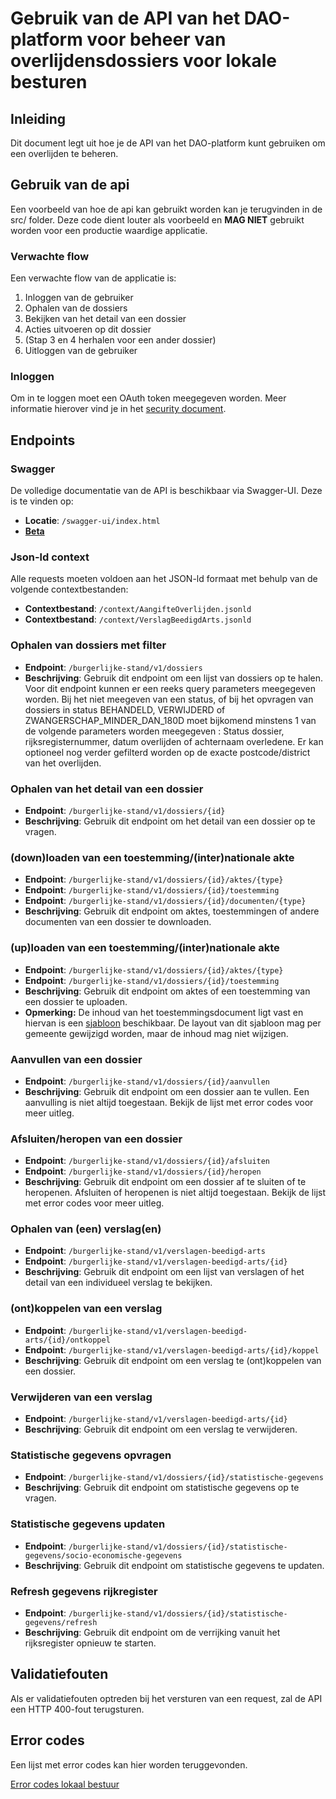 # Gebruik van de API van het DAO-platform voor beheer van overlijdensdossiers voor lokale besturen

## Inleiding

Dit document legt uit hoe je de API van het DAO-platform kunt gebruiken om een overlijden te beheren.

## Gebruik van de api

Een voorbeeld van hoe de api kan gebruikt worden kan je terugvinden in de src/ folder. Deze code dient louter als
voorbeeld en **MAG NIET** gebruikt worden voor een productie waardige applicatie.

### Verwachte flow

Een verwachte flow van de applicatie is:

1. Inloggen van de gebruiker
2. Ophalen van de dossiers
3. Bekijken van het detail van een dossier
4. Acties uitvoeren op dit dossier
5. (Stap 3 en 4 herhalen voor een ander dossier)
6. Uitloggen van de gebruiker

### Inloggen

Om in te loggen moet een OAuth token meegegeven worden. Meer informatie hierover vind je in
het [security document](../../../algemeen/security/README.md).

## Endpoints

### Swagger

De volledige documentatie van de API is beschikbaar via Swagger-UI. Deze is te vinden op:

- **Locatie**: `/swagger-ui/index.html`
- [**Beta**](https://dao.api.beta-athumi.eu/swagger-ui/index.html?urls.primaryName=Dienst%20burgerlijke%20stand)

### Json-ld context

Alle requests moeten voldoen aan het JSON-ld formaat met behulp van de volgende contextbestanden:

- **Contextbestand**: `/context/AangifteOverlijden.jsonld`
- **Contextbestand**: `/context/VerslagBeedigdArts.jsonld`

### Ophalen van dossiers met filter

- **Endpoint**: `/burgerlijke-stand/v1/dossiers`
- **Beschrijving**: Gebruik dit endpoint om een lijst van dossiers op te halen. Voor dit endpoint kunnen er een reeks
  query parameters meegegeven worden. Bij het niet meegeven van een status, of bij het opvragen van dossiers in status BEHANDELD, VERWIJDERD of ZWANGERSCHAP_MINDER_DAN_180D
  moet bijkomend minstens 1 van de volgende parameters worden meegegeven :
  Status dossier, rijksregisternummer, datum overlijden of achternaam overledene.
  Er kan optioneel nog verder gefilterd worden op de exacte postcode/district van het overlijden.

### Ophalen van het detail van een dossier

- **Endpoint**: `/burgerlijke-stand/v1/dossiers/{id}`
- **Beschrijving**: Gebruik dit endpoint om het detail van een dossier op te vragen.

### (down)loaden van een toestemming/(inter)nationale akte

- **Endpoint**: `/burgerlijke-stand/v1/dossiers/{id}/aktes/{type}`
- **Endpoint**: `/burgerlijke-stand/v1/dossiers/{id}/toestemming`
- **Endpoint**: `/burgerlijke-stand/v1/dossiers/{id}/documenten/{type}`
- **Beschrijving**: Gebruik dit endpoint om aktes, toestemmingen of andere documenten van een dossier te downloaden.

### (up)loaden van een toestemming/(inter)nationale akte

- **Endpoint**: `/burgerlijke-stand/v1/dossiers/{id}/aktes/{type}`
- **Endpoint**: `/burgerlijke-stand/v1/dossiers/{id}/toestemming`
- **Beschrijving**: Gebruik dit endpoint om aktes of een toestemming van een dossier te uploaden.
- **Opmerking:** De inhoud van het toestemmingsdocument ligt vast en hiervan is een [sjabloon](../../../static/Sjabloon_toestemmingbegravencrematie.docx) beschikbaar. De layout van
  dit sjabloon mag per gemeente gewijzigd worden, maar de inhoud mag niet wijzigen.

### Aanvullen van een dossier

- **Endpoint**: `/burgerlijke-stand/v1/dossiers/{id}/aanvullen`
- **Beschrijving**: Gebruik dit endpoint om een dossier aan te vullen. Een aanvulling is niet altijd toegestaan. Bekijk
  de lijst met error codes voor meer uitleg.

### Afsluiten/heropen van een dossier

- **Endpoint**: `/burgerlijke-stand/v1/dossiers/{id}/afsluiten`
- **Endpoint**: `/burgerlijke-stand/v1/dossiers/{id}/heropen`
- **Beschrijving**: Gebruik dit endpoint om een dossier af te sluiten of te heropenen. Afsluiten of heropenen is niet altijd toegestaan. Bekijk
  de lijst met error codes voor meer uitleg.

### Ophalen van (een) verslag(en)

- **Endpoint**: `/burgerlijke-stand/v1/verslagen-beedigd-arts`
- **Endpoint**: `/burgerlijke-stand/v1/verslagen-beedigd-arts/{id}`
- **Beschrijving**: Gebruik dit endpoint om een lijst van verslagen of het detail van een individueel verslag te
  bekijken.

### (ont)koppelen van een verslag

- **Endpoint**: `/burgerlijke-stand/v1/verslagen-beedigd-arts/{id}/ontkoppel`
- **Endpoint**: `/burgerlijke-stand/v1/verslagen-beedigd-arts/{id}/koppel`
- **Beschrijving**: Gebruik dit endpoint om een verslag te (ont)koppelen van een dossier.

### Verwijderen van een verslag

- **Endpoint**: `/burgerlijke-stand/v1/verslagen-beedigd-arts/{id}`
- **Beschrijving**: Gebruik dit endpoint om een verslag te verwijderen.

### Statistische gegevens opvragen

- **Endpoint**: `/burgerlijke-stand/v1/dossiers/{id}/statistische-gegevens`
- **Beschrijving**: Gebruik dit endpoint om statistische gegevens op te vragen.

### Statistische gegevens updaten

- **Endpoint**: `/burgerlijke-stand/v1/dossiers/{id}/statistische-gegevens/socio-economische-gegevens`
- **Beschrijving**: Gebruik dit endpoint om statistische gegevens te updaten.

### Refresh gegevens rijkregister

- **Endpoint**: `/burgerlijke-stand/v1/dossiers/{id}/statistische-gegevens/refresh`
- **Beschrijving**: Gebruik dit endpoint om de verrijking vanuit het rijksregister opnieuw te starten.

## Validatiefouten

Als er validatiefouten optreden bij het versturen van een request, zal de API een HTTP 400-fout terugsturen.

## Error codes

Een lijst met error codes kan hier worden teruggevonden.

[Error codes lokaal bestuur](https://athumi.atlassian.net/wiki/external/MWJiOTdjM2RlMDlhNDMwMDk5YTJlZjhkZjg4YTk2YWQ)
